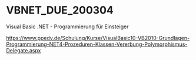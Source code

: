 # VBNET_DUE_200304
Visual Basic .NET - Programmierung für Einsteiger


https://www.ppedv.de/Schulung/Kurse/VisualBasic10-VB2010-Grundlagen-Programmierung-NET4-Prozeduren-Klassen-Vererbung-Polymorphismus-Delegate.aspx
